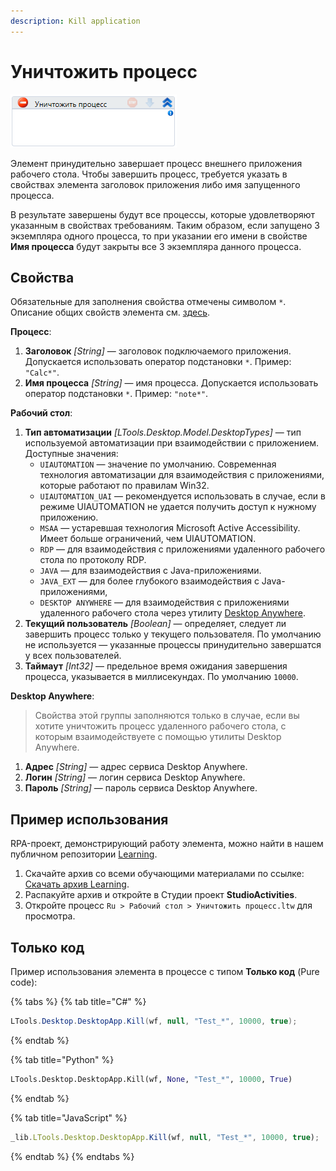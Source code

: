 ```yaml
---
description: Kill application
---
```


# Уничтожить процесс

![](<../../../.gitbook/assets/image (182).png>)

Элемент принудительно завершает процесс внешнего приложения рабочего стола. Чтобы завершить процесс, требуется указать в свойствах элемента заголовок приложения либо имя запущенного процесса.

В результате завершены будут все процессы, которые удовлетворяют указанным в свойствах требованиям. Таким образом, если запущено 3 экземпляра одного процесса, то при указании его имени в свойстве **Имя процесса** будут закрыты все 3 экземпляра данного процесса.  


## Свойства
Обязательные для заполнения свойства отмечены символом `*`. Описание общих свойств элемента см. [здесь](https://docs.primo-rpa.ru/primo-rpa/primo-studio/process/elements#svoistva-elementa).

**Процесс**:

1. **Заголовок** *[String]* — заголовок подключаемого приложения. Допускается использовать оператор подстановки `*`. Пример: `"Calc*"`.
1. **Имя процесса** *[String]* — имя процесса. Допускается использовать оператор подстановки `*`. Пример: `"note*"`.


**Рабочий стол**:

1. **Тип автоматизации** *[LTools.Desktop.Model.DesktopTypes]* — тип используемой автоматизации при взаимодействии с приложением. Доступные значения:
   * `UIAUTOMATION` — значение по умолчанию. Современная технология автоматизации для взаимодействия с приложениями, которые работают по правилам Win32.
   * `UIAUTOMATION_UAI` — рекомендуется использовать в случае, если в режиме UIAUTOMATION не удается получить доступ к нужному приложению.
   * `MSAA` — устаревшая технология Microsoft Active Accessibility. Имеет больше ограничений, чем UIAUTOMATION. 
   * `RDP` — для взаимодействия с приложениями удаленного рабочего стола по протоколу RDP.
   * `JAVA` — для взаимодействия с Java-приложениями.
   * `JAVA_EXT` — для более глубокого взаимодействия с Java-приложениями, 
   * `DESKTOP ANYWHERE` — для взаимодействия с приложениями удаленного рабочего стола через утилиту [Desktop Anywhere](https://docs.primo-rpa.ru/primo-rpa/primo-rpa-studio/tools/desktop-anywhere).
1. **Текущий пользователь** *[Boolean]* — определяет, следует ли завершить процесс только у текущего пользователя. По умолчанию не используется — указанные процессы принудительно завершатся у всех пользователей.
1. **Таймаут** *[Int32]* — предельное время ожидания завершения процесса, указывается в миллисекундах. По умолчанию `10000`.


**Desktop Anywhere**:

> Свойства этой группы заполняются только в случае, если вы хотите уничтожить процесс удаленного рабочего стола, с которым взаимодействуете с помощью утилиты Desktop Anywhere. 

1. **Адрес** *[String]* — адрес сервиса Desktop Anywhere.
1. **Логин** *[String]* — логин сервиса Desktop Anywhere.
1. **Пароль** *[String]* — пароль сервиса Desktop Anywhere.




## Пример использования

RPA-проект, демонстрирующий работу элемента, можно найти в нашем публичном репозитории [Learning](https://github.com/PrimoRPA/Learning).

1. Скачайте архив со всеми обучающими материалами по ссылке: [Скачать архив Learning](https://github.com/PrimoRPA/Learning/archive/refs/heads/master.zip).
2. Распакуйте архив и откройте в Студии проект **StudioActivities**.
3. Откройте процесс `Ru > Рабочий стол > Уничтожить процесс.ltw` для просмотра.


## Только код

Пример использования элемента в процессе с типом **Только код** (Pure code):


{% tabs %}
{% tab title="C#" %}
```csharp
LTools.Desktop.DesktopApp.Kill(wf, null, "Test_*", 10000, true);
```
{% endtab %}

{% tab title="Python" %}
```python
LTools.Desktop.DesktopApp.Kill(wf, None, "Test_*", 10000, True)
```
{% endtab %}

{% tab title="JavaScript" %}
```javascript
_lib.LTools.Desktop.DesktopApp.Kill(wf, null, "Test_*", 10000, true);
```
{% endtab %}
{% endtabs %}
